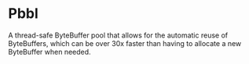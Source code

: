 # Pbbl
A thread-safe ByteBuffer pool that allows for the automatic reuse of ByteBuffers, which can be over 30x faster than having to allocate a new ByteBuffer when needed.
